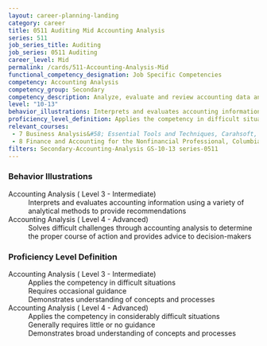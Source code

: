 ```yaml
---
layout: career-planning-landing
category: career
title: 0511 Auditing Mid Accounting Analysis
series: 511
job_series_title: Auditing
job_series: 0511 Auditing
career_level: Mid
permalink: /cards/511-Accounting-Analysis-Mid
functional_competency_designation: Job Specific Competencies
competency: Accounting Analysis
competency_group: Secondary
competency_description: Analyze, evaluate and review accounting data and reports using business tools and applications, and performance metrics to provide recommendations 
level: "10-13"
behavior_illustrations: Interprets and evaluates accounting information using a variety of analytical methods to provide recommendations ? Solves difficult challenges through accounting analysis to determine the proper course of action and provides advice to decision-makers
proficiency_level_definition: Applies the competency in difficult situations ? Requires occasional guidance ? Demonstrates understanding of concepts and processes ? Applies the competency in considerably difficult situations ? Generally requires little or no guidance ? Demonstrates broad understanding of concepts and processes
relevant_courses: 
 - 7 Business Analysis&#58; Essential Tools and Techniques, Carahsoft, <a href="https://www.linkedin.com/learning/business-analysis-essential-tools-and-techniques">https://www.linkedin.com/learning/business-analysis-essential-tools-and-techniques</a>
 - 8 Finance and Accounting for the Nonfinancial Professional, Columbia, <a href="Observer">Observer</a>, <a href="access">access</a>, <a href="to">to</a>, <a href="this">this</a>, <a href="program">program</a>, <a href="and">and</a>, <a href="our">our</a>, <a href="LMS">LMS</a>, <a href="will">will</a>, <a href="be">be</a>, <a href="provided">provided</a>, <a href="upon">upon</a>, <a href="request.">request.</a>, <a href="Please">Please</a>, <a href="see">see</a>, <a href="sample">sample</a>, <a href="screenshots">screenshots</a>, <a href="provided">provided</a>, <a href="in">in</a>, <a href="proposal">proposal</a>, <a href="on">on</a>, <a href="pages">pages</a>, <a href="15-17.">15-17.</a>
filters: Secondary-Accounting-Analysis GS-10-13 series-0511
---
```


<div class="desktop:grid-col-6 margin-y-205">
  <div class="border-top-2 bg-white padding-2 shadow-5 height-full members-hover border-1px button-border border-top-blue radius-lg card-text-color">
    <h3>Behavior Illustrations</h3>
    <dl class="text-base card-content-color"><dt>Accounting Analysis ( Level 3 - Intermediate)</dt><dd>Interprets and evaluates accounting information using a variety of analytical methods to provide recommendations</dd><dt>Accounting Analysis ( Level 4 - Advanced)</dt><dd>Solves difficult challenges through accounting analysis to determine the proper course of action and provides advice to decision-makers</dd></dl>
  </div>
</div>
<div class="desktop:grid-col-6 margin-y-205">
  <div class="border-top-2 bg-white padding-2 shadow-5 height-full members-hover border-1px button-border border-top-blue radius-lg card-text-color">
    <h3>Proficiency Level Definition</h3>
    <dl class="text-base card-content-color"><dt>Accounting Analysis ( Level 3 - Intermediate)</dt><dd>Applies the competency in difficult situations </dd><dd> Requires occasional guidance </dd><dd> Demonstrates understanding of concepts and processes</dd><dt>Accounting Analysis ( Level 4 - Advanced)</dt><dd>Applies the competency in considerably difficult situations </dd><dd> Generally requires little or no guidance </dd><dd> Demonstrates broad understanding of concepts and processes</dd></dl>
  </div>
</div>